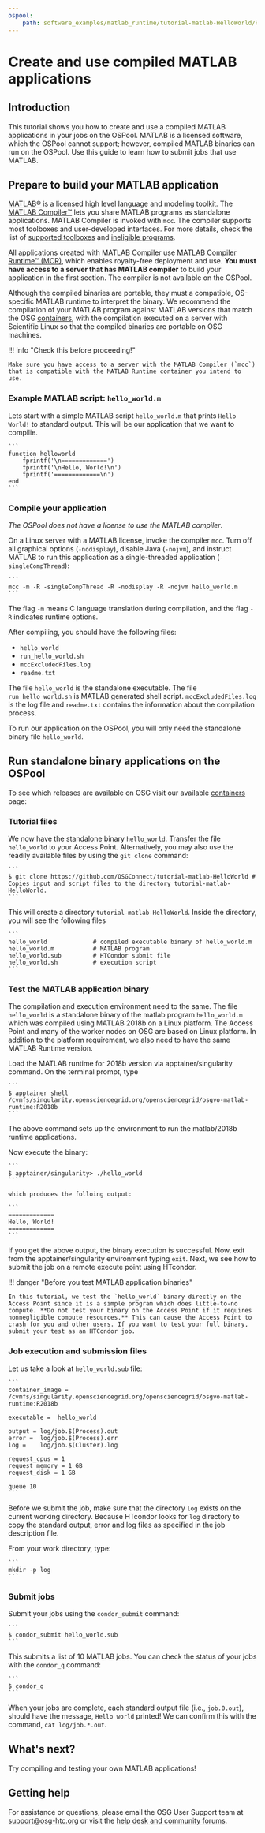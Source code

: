 ```yaml
---
ospool:
    path: software_examples/matlab_runtime/tutorial-matlab-HelloWorld/README.md
---
```


# Create and use compiled MATLAB applications

## Introduction

This tutorial shows you how to create and use a compiled MATLAB applications in your jobs on the OSPool. MATLAB is a licensed software, which the OSPool cannot support; however, compiled MATLAB binaries can run on the OSPool. Use this guide to learn how to submit jobs that use MATLAB.

## Prepare to build your MATLAB application

[MATLAB®](http://www.mathworks.com/products/matlab/) is a licensed high level language and modeling toolkit. The [MATLAB Compiler™](http://www.mathworks.com/products/compiler/) lets you share MATLAB programs as standalone applications.  MATLAB Compiler is invoked with `mcc`. The compiler supports most toolboxes and user-developed interfaces. For more details, check the list of [supported toolboxes](http://www.mathworks.com/products/compiler/supported/compiler_support.html) and [ineligible programs](http://www.mathworks.com/products/ineligible_programs/).  

All applications created with MATLAB Compiler use [MATLAB Compiler Runtime™ (MCR)](http://www.mathworks.com/products/compiler/mcr/), which enables royalty-free deployment and use. **You must have access to a server that has MATLAB compiler** to build your application in the first section. The compiler is not available on the OSPool.

Although the compiled binaries are portable, they must a compatible, OS-specific MATLAB runtime to interpret the binary. We recommend the compilation of your MATLAB program against MATLAB versions that match the OSG [containers](https://portal.osg-htc.org/documentation/htc_workloads/using_software/available-containers-list/), with the compilation executed on a server with Scientific Linux so that the compiled binaries are portable on OSG machines.

!!! info "Check this before proceeding!"

    Make sure you have access to a server with the MATLAB Compiler (`mcc`) that is compatible with the MATLAB Runtime container you intend to use.


### Example MATLAB script: `hello_world.m` 

Lets start with a simple MATLAB script `hello_world.m` that prints `Hello World!` to standard output. This will be our application that we want to compilie.
    
    ```
    function helloworld
        fprintf('\n=============')
        fprintf('\nHello, World!\n')
        fprintf('=============\n')
    end
    ```  

### Compile your application

*The OSPool does not have a license to use the MATLAB compiler*.

On a Linux server with a MATLAB license, invoke the compiler `mcc`.  Turn off all graphical options (`-nodisplay`), disable Java (`-nojvm`), and instruct MATLAB to run this application as a single-threaded application (`-singleCompThread`):

    ```
    mcc -m -R -singleCompThread -R -nodisplay -R -nojvm hello_world.m
    ```

The flag `-m` means C language translation during compilation, and the flag `-R` indicates runtime options.

After compiling, you should have the following files:

* `hello_world`
* `run_hello_world.sh`
* `mccExcludedFiles.log`
* `readme.txt`

The file `hello_world` is the standalone executable. The file `run_hello_world.sh` is MATLAB generated shell script. `mccExcludedFiles.log` is the log file and `readme.txt` contains the information about the compilation process.

To run our application on the OSPool, you will only need the standalone binary file `hello_world`. 

## Run standalone binary applications on the OSPool

To see which releases are available on OSG visit our available [containers](https://portal.osg-htc.org/documentation/htc_workloads/using_software/available-containers-list/) page:

### Tutorial files

We now have the standalone binary `hello_world`. Transfer the file `hello_world` to your Access Point. Alternatively, you may also use the readily available files by using the `git clone` command: 

    ```
    $ git clone https://github.com/OSGConnect/tutorial-matlab-HelloWorld # Copies input and script files to the directory tutorial-matlab-HelloWorld.
    ```
 
This will create a directory `tutorial-matlab-HelloWorld`. Inside the directory, you will see the following files
   
    ```
    hello_world             # compiled executable binary of hello_world.m
    hello_world.m           # MATLAB program
    hello_world.sub         # HTCondor submit file
    hello_world.sh          # execution script
    ```

### Test the MATLAB application binary

The compilation and execution environment need to the same. The file `hello_world` is a standalone binary of the matlab program `hello_world.m` which was compiled using MATLAB 2018b on a Linux platform. The Access Point and many of the worker nodes on OSG are based on Linux platform. In addition to the platform requirement, we also need to have the same MATLAB Runtime version. 

Load the MATLAB runtime for 2018b version via apptainer/singularity command.  On the terminal prompt, type

    ```
    $ apptainer shell /cvmfs/singularity.opensciencegrid.org/opensciencegrid/osgvo-matlab-runtime:R2018b
    ```

The above command sets up the environment to run the matlab/2018b runtime applications.

Now execute the binary:

    ```
    $ apptainer/singularity> ./hello_world
    ```

    which produces the folloing output:

    ```
    =============
    Hello, World!
    =============
    ```

If you get the above output, the binary execution is successful. Now, exit from the apptainer/singularity environment typing `exit`. Next, we see how to submit the job on a remote execute point using HTcondor. 

!!! danger "Before you test MATLAB application binaries"
    
    In this tutorial, we test the `hello_world` binary directly on the Access Point since it is a simple program which does little-to-no compute. **Do not test your binary on the Access Point if it requires nonnegligible compute resources.** This can cause the Access Point to crash for you and other users. If you want to test your full binary, submit your test as an HTCondor job.

### Job execution and submission files

Let us take a look at `hello_world.sub` file: 

    ```
    container_image = /cvmfs/singularity.opensciencegrid.org/opensciencegrid/osgvo-matlab-runtime:R2018b
    
    executable =  hello_world                

    output = log/job.$(Process).out
    error =  log/job.$(Process).err
    log =    log/job.$(Cluster).log

    request_cpus = 1
    request_memory = 1 GB
    request_disk = 1 GB
    
    queue 10
    ```

Before we submit the job, make sure that the directory `log` exists on the current working directory. Because HTcondor looks for `log` directory to copy the standard output, error and log files as specified in the job description file. 

From your work directory, type:

    ```
    mkdir -p log
    ```

### Submit jobs

Submit your jobs using the `condor_submit` command:

    ```
	$ condor_submit hello_world.sub
    ```

This submits a list of 10 MATLAB jobs. You can check the status of your jobs with the `condor_q` command:
    
    ```
	$ condor_q
    ```

When your jobs are complete, each standard output file (i.e., `job.0.out`), should have the message, `Hello world` printed! We can confirm this with the command, `cat log/job.*.out`.

## What's next? 

Try compiling and testing your own MATLAB applications!

## Getting help
For assistance or questions, please email the OSG User Support team  at [support@osg-htc.org](mailto:support@osg-htc.org) or visit the [help desk and community forums](https://portal.osg-htc.org/documentation/).

